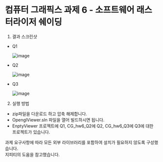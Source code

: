 # 컴퓨터 그래픽스 과제 6 - 소프트웨어 래스터라이저 쉐이딩
1. 결과 스크린샷  

- Q1

  ![image](https://github.com/user-attachments/assets/797625af-cfb4-4902-be27-a480839398c5)

- Q2
  
  ![image](https://github.com/user-attachments/assets/031b0a5f-6eb0-49b9-88ac-6d7a1e24482a)

- Q3
  
  ![image](https://github.com/user-attachments/assets/c977ed82-4240-4bba-bae4-39c124b8dfa1)


2. 실행 방법  
- zip파일을 다운로드 하고 압축 해제합니다.  
- OpenglViewer.sln 파일을 열어 빌드하시면 됩니다.
- EnptyViewer 프로젝트에 Q1, CG_hw6_Q2에 Q2, CG_hw6_Q3에 Q3에 대한 프로젝트가 있습니다.

   
과제 요구사항에 따라 모든 외부 라이브러리를 포함하여 설치가 필요하지 않도록 구성했습니다.  
지피티의 도움을 참고했습니다.  
